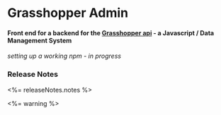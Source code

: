 # Grasshopper Admin

#### Front end for a backend for the [Grasshopper api](https://github.com/Solid-Interactive/grasshopper-api-js) - a Javascript / Data Management System

_setting up a working npm - in progress_

### Release Notes

<%= releaseNotes.notes %>

<%= warning %>